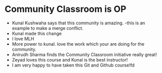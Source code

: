 # Community Classroom is OP

- Kunal Kushwaha says that this community is amazing.
-this is an example to make a merge conflict.
- Kunal made this change
- I love MLH
- More power to kunal. love the work which your are doing for the community.
- Anirudh Sharma finds the Community Classroom initiative really great!
- Zeyad loves this course and Kunal is the best instructor!
- I am very happy to have taken this Git and Github course!fd
